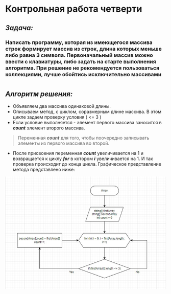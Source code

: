 # Контрольная работа четверти
## *Задача:* 
### Написать программу, которая из имеющегося массива строк формирует массив из строк, длина которых меньше либо равна 3 символа. Первоначальный массив можно ввести с клавиатуры, либо задать на старте выполнения алгоритма. При решение не рекомендуется пользоваться коллекциями, лучше обойтись исключительно массивами
#
## *Алгоритм решения:*
* Объявляем два массива одинаковой длины.
* Описываем метод, с циклом, соразмерным длине массива. В этом цикле задаем проверку условия ( <= 3 )
* Если условие выполняется - элемент первого массива заносится в ***count*** элемент второго массива.
> Переменная ***count*** для того, чтобы поочередно записывать элементы из первого массива во второй.
* После присвоения переменная ***count*** увеличивается на 1 и возвращается к циклу ***for*** в котором ***i*** увеличивается на 1. И так проверка происходит до конца цикла.
Графическое представление метода представлено ниже:

![](Shema.jpg)